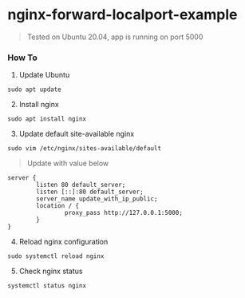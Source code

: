 # nginx-forward-localport-example
> Tested on Ubuntu 20.04, app is running on port 5000
### **How To**
1. Update Ubuntu
```
sudo apt update
```
2. Install nginx
```
sudo apt install nginx
```
3. Update default site-available nginx
```
sudo vim /etc/nginx/sites-available/default
```
> Update with value below
```
server {
        listen 80 default_server;
        listen [::]:80 default_server;
        server_name update_with_ip_public;
        location / {
                proxy_pass http://127.0.0.1:5000;
        }
}
```
4. Reload nginx configuration
```
sudo systemctl reload nginx
```
5. Check nginx status
```
systemctl status nginx
```
